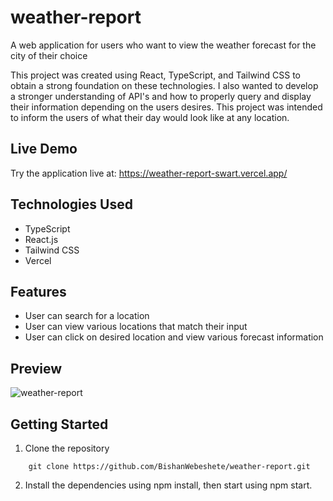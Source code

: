 # weather-report

A web application for users who want to view the weather forecast for the city of their choice

This project was created using React, TypeScript, and Tailwind CSS to obtain a strong foundation on these
technologies. I also wanted to develop a stronger understanding of API's and how to properly query and display
their information depending on the users desires. This project was intended to inform the users of what their
day would look like at any location.

## Live Demo

Try the application live at: https://weather-report-swart.vercel.app/

## Technologies Used

- TypeScript
- React.js
- Tailwind CSS
- Vercel

## Features

- User can search for a location
- User can view various locations that match their input
- User can click on desired location and view various forecast information

## Preview

![weather-report](/my-app/public/Kapture%202023-11-21%20at%2012.38.12.gif)

## Getting Started

1. Clone the repository

```shell
    git clone https://github.com/BishanWebeshete/weather-report.git
```

2. Install the dependencies using npm install, then start using npm start.
